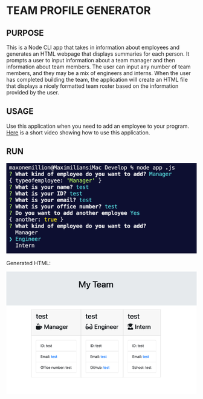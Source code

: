 # TEAM PROFILE GENERATOR

## PURPOSE
This is a Node CLI app that takes in information about employees and generates an HTML webpage that displays summaries for each person. It prompts a user to input information about a team manager and then information about team members. The user can input any number of team members, and they may be a mix of engineers and interns. When the user has completed building the team, the application will create an HTML file that displays a nicely formatted team roster based on the information provided by the user. 

## USAGE
Use this application when you need to add an employee to your program.   [Here](https://drive.google.com/file/d/1G5aj6v3ihdUBxgwAur5i7TMV1Ihs4KLf/view?usp=sharing "Link to video showing how to use this app") is a short video showing how to use this application.

## RUN
![project screenshot](Develop/images/screenshot.png)

Generated HTML:

![project screenshot](Develop/images/screenshot2.png)

